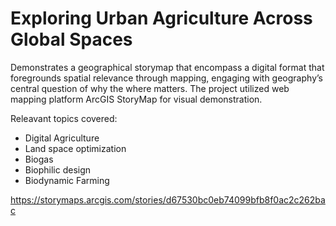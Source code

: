 # Exploring Urban Agriculture Across Global Spaces

Demonstrates a geographical storymap that encompass a digital format that foregrounds spatial relevance through mapping, engaging with geography’s central question of why the where matters. The project utilized web mapping platform ArcGIS StoryMap for visual demonstration.

Releavant topics covered: 
- Digital Agriculture
- Land space optimization
- Biogas
- Biophilic design
- Biodynamic Farming

https://storymaps.arcgis.com/stories/d67530bc0eb74099bfb8f0ac2c262bac 

